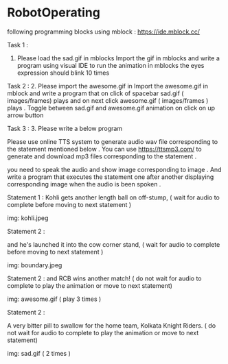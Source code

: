 # RobotOperating

following programming blocks using mblock : 
https://ide.mblock.cc/

Task 1 :
1. Please load the sad.gif in mblocks
Import the gif in mblocks and write a program using visual IDE to run the animation in mblocks 
the eyes expression should blink 10 times

Task 2 :
2. Please import the awesome.gif in 
Import the awesome.gif  in mblock and write a program that on click of spacebar sad.gif ( images/frames)
plays and on next click awesome.gif  ( images/frames ) plays  . Toggle between sad.gif and awesome.gif animation
on click on up arrow button

Task 3 :
3. Please write a below program

Please use online TTS system to generate audio wav file corresponding to the statement mentioned below .
You can use https://ttsmp3.com/ to generate and download mp3 files corresponding to the statement .

you need to speak the audio and show image corresponding to image . And write a program that executes the statement one after another
displaying corresponding image when the audio is been spoken . 


Statement 1 : 
Kohli gets another length ball on off-stump,  ( wait for audio to complete before moving to next statement )

img: kohli.jpeg



Statement 2 :

and he's launched it into the cow corner stand, ( wait for audio to complete before moving to next statement )


img:  boundary.jpeg 


Statement 2 :
and RCB wins another match!  ( do not wait for audio to complete to play the animation or move to next statement)

img: awesome.gif ( play 3 times )




Statement 2 :

A very bitter pill to swallow for the home team, Kolkata Knight Riders. ( do not wait for audio to complete to play the animation or move to next statement)

img: sad.gif ( 2 times )

